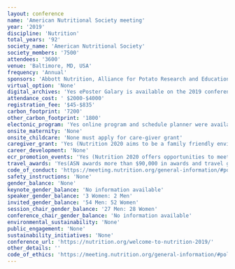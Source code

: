 ```yaml
---
layout: conference 
name: 'American Nutritional Society meeting'
year: '2019'
discipline: 'Nutrition'
total_years: '92'
society_name: 'American Nutritional Society'
society_members: '7500'
attendees: '3600'
venue: 'Baltimore, MD, USA'
frequency: 'Annual'
sponsors: 'Abbott Nutrition, Alliance for Potato Research and Education, Almond Board of California, Beef Checkoff/National Cattlemen’s Beef Association, BESO Biological Research Inc., California, Walnut Commission, Cambridge Isotope Laboratories, Inc., Chobani, LLC, DSM Nutritional Products, DuPont Nutrition & Health, Egg Nutrition Center, Envigo Teklad Diets, Hass Avocado Board, Herbalife Nutrition Institute, ILSI North America, Infant Nutrition Council of America, Ingredion, International Dietary Data Expansion Project, International Society for Research in Human Milk and Lactation, Kellogg Company, Mead, Johnson, National Dairy Council, Nestle, Mars, Incorporated, Ohio, State Center for Advanced, Functional Foods and, Entrepreneurship (CAFFRE), Pfizer Consumer, Healthcare, Research Diets Inc., Sabra Dipping Company, Sight and Life Foundation, Sugar, Association, Tate and Lyle, The Coca-Cola Company, UC Davis World Food Center, USDA Agricultural Research Service'
virtual_option: 'None'
digital_archives: 'Yes ePoster Galary is available on the 2019 conference website. Webcasts are also available from the 2019 meeting talks.'
attendance_cost: ' $2000-$4000'
registration_fee: '$45-$835'
carbon_footprint: '7200'
other_carbon_footprint: '1800'
electonic_program: 'Yes online program and schedule planner were availabe online on conference website'
onsite_maternity: 'None'
onsite_childcare: 'None must apply for care-giver grant'
caregiver_grant: 'Yes (Nutrition 2020 aims to be a family friendly environment and ASN is offering small grants to help off-set caregiving expenses to enable scientists with dependent children or family members to present their research in Seattle. The Nutrition 2020 Family Support Grant is a reimbursable allowance up to a maximum of $750 towards eligible funding scenarios. Provision of these grants is part of a study to assess and evaluate conference attendance feasibility; through this effort we will gather feedback about preferences and barriers to conference attendance.    Only one parent or caregiver from each family may apply for a grant and only one grant per family may be awarded. Priority will be given to ASN members who are students, postdoctoral fellows, and early career scientists. International applicants welcome.    The following scenarios are permitted:  On-site care provided in the Seattle area  Caregiver travels to attendee’s home to care for dependent  Dependent travels to caregiver outside home community  Caregiver travels to meeting location to care for dependent)'
career_development: 'None'
ecr_promotion_events: 'Yes (Nutrition 2020 offers opportunities to meet and network with scientists and practitioners from around the globe. Make new friends and connections in an intimate environment you don’t get at any other event. You can: Join hot-topic discussion sessions, mentoring activities and other special events hosted by the ASN’s sixteen Research Interest Sections and three Councils — vibrant scientific communities that are vital to advancing nutrition science. Connect with fellow Students and Young Professionals at activities coordinated by ASN’s Student Interest Group and Early Career Nutrition Interest Group. Join in the Graduate Students Breakfast, Speed Mentoring, Students Meet the Fellows and other popular networking activities. Network with faculty from nutrition, food science and other related biomedical sciences to share successes, challenges and innovations in undergraduate and graduate education. The annual Department Heads Breakfast is a popular event!)'
travel_awards: 'Yes(ASN awards more than $90,000 in awards and travel grants to students and young investigators annually), Through FASEB, the Nutrition 2020/FASEB “Diversity Resources for Enrichment, Access & Mentoring” (DREAM) Mentored Travel Award is available for first-time attendees/presenters and presenters who want a mentored meeting experience at the Nutrition 2020 meeting. Undergraduates, graduate/PhD students, medical students/clinical fellows and postdoctoral fellows are eligible. Funding is restricted to USA citizens and Permanent Residents of the USA only. Travel awards are open to all groups including, but not limited to, underrepresented groups. The maximum award amount is $1,500. Awardees cannot accept funding from any other sponsoring organization. Therefore, while awardees may still apply for and compete in any ASN award competition, they cannot receive additional funding from ASN. '
code_of_conduct: 'https://meeting.nutrition.org/general-information/#policies'
safety_instructions: 'None'
gender_balance: 'None'
keynote_gender_balance: 'No information available'
speaker_gender_balance: '3 Women: 2 Men'
invited_gender_balance: '54 Men: 52 Women'
session_chair_gender_balance: '27 Men: 28 Women'
conference_chair_gender_balance: 'No information available'
environmental_sustainability: 'None'
public_engagement: 'None'
sustainability_initiatives: 'None'
conference_url: 'https://nutrition.org/welcome-to-nutrition-2019/'
other_details: ''
code_of_ethics: 'https://meeting.nutrition.org/general-information/#policies'
---
```

